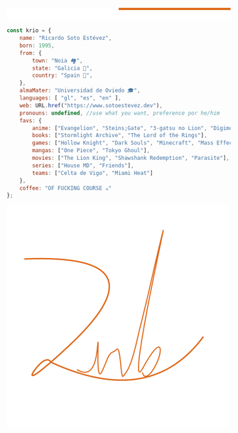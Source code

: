 
![Moving bar](https://raw.githubusercontent.com/kriogenia/kriogenia/main/orange-line.svg)

```javascript
const krio = {
	name: "Ricardo Soto Estévez",
	born: 1995,
	from: {
		town: "Noia 🏘️",
		state: "Galicia 🐙",
		country: "Spain 🛌",
	},
	almaMater: "Universidad de Oviedo 🎓",
	languages: [ "gl", "es", "en" ],
	web: URL.href("https://www.sotoestevez.dev"),
	pronouns: undefined, //use what you want, preference por he/him
	favs: {
		anime: ["Evangelion", "Steins;Gate", "3-gatsu no Lion", "Digimon Adventure"],
		books: ["Stormlight Archive", "The Lord of the Rings"],
		games: ["Hollow Knight", "Dark Souls", "Minecraft", "Mass Effect"],
		mangas: ["One Piece", "Tokyo Ghoul"],
		movies: ["The Lion King", "Shawshank Redemption", "Parasite"],
		series: ["House MD", "Friends"],
		teams: ["Celta de Vigo", "Miami Heat"]
	},
	coffee: "OF FUCKING COURSE ☕"
};
```

![Kriogenia](https://raw.githubusercontent.com/kriogenia/kriogenia/main/signing.svg)